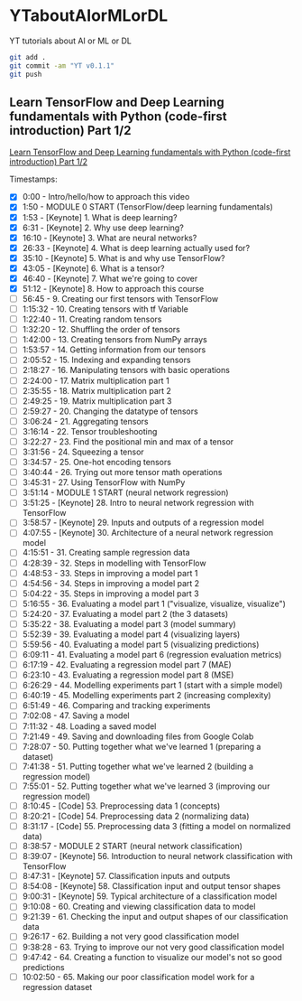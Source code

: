 # YTaboutAIorMLorDL

YT tutorials about AI or ML or DL

```bash
git add .
git commit -am "YT v0.1.1"
git push
```

## Learn TensorFlow and Deep Learning fundamentals with Python (code-first introduction) Part 1/2

[Learn TensorFlow and Deep Learning fundamentals with Python (code-first introduction) Part 1/2](https://www.youtube.com/watch?v=tpCFfeUEGs8)

Timestamps:

- [x] 0:00 - Intro/hello/how to approach this video
- [x] 1:50 - MODULE 0 START (TensorFlow/deep learning fundamentals)
- [x] 1:53 - [Keynote] 1. What is deep learning?
- [x] 6:31 - [Keynote] 2. Why use deep learning?
- [x] 16:10 - [Keynote] 3. What are neural networks?
- [x] 26:33 - [Keynote] 4. What is deep learning actually used for?
- [x] 35:10 - [Keynote] 5. What is and why use TensorFlow?
- [x] 43:05 - [Keynote] 6. What is a tensor?
- [x] 46:40 - [Keynote] 7. What we're going to cover
- [x] 51:12 - [Keynote] 8. How to approach this course
- [ ] 56:45 - 9. Creating our first tensors with TensorFlow
- [ ] 1:15:32 - 10. Creating tensors with tf Variable
- [ ] 1:22:40 - 11. Creating random tensors
- [ ] 1:32:20 - 12. Shuffling the order of tensors
- [ ] 1:42:00 - 13. Creating tensors from NumPy arrays
- [ ] 1:53:57 - 14. Getting information from our tensors
- [ ] 2:05:52 - 15. Indexing and expanding tensors
- [ ] 2:18:27 - 16. Manipulating tensors with basic operations
- [ ] 2:24:00 - 17. Matrix multiplication part 1
- [ ] 2:35:55 - 18. Matrix multiplication part 2
- [ ] 2:49:25 - 19. Matrix multiplication part 3
- [ ] 2:59:27 - 20. Changing the datatype of tensors
- [ ] 3:06:24 - 21. Aggregating tensors
- [ ] 3:16:14 - 22. Tensor troubleshooting
- [ ] 3:22:27 - 23. Find the positional min and max of a tensor
- [ ] 3:31:56 - 24. Squeezing a tensor
- [ ] 3:34:57 - 25. One-hot encoding tensors
- [ ] 3:40:44 - 26. Trying out more tensor math operations
- [ ] 3:45:31 - 27. Using TensorFlow with NumPy
- [ ] 3:51:14 - MODULE 1 START (neural network regression)
- [ ] 3:51:25 - [Keynote] 28. Intro to neural network regression with TensorFlow
- [ ] 3:58:57 - [Keynote] 29. Inputs and outputs of a regression model
- [ ] 4:07:55 - [Keynote] 30. Architecture of a neural network regression model
- [ ] 4:15:51 - 31. Creating sample regression data
- [ ] 4:28:39 - 32. Steps in modelling with TensorFlow
- [ ] 4:48:53 - 33. Steps in improving a model part 1
- [ ] 4:54:56 - 34. Steps in improving a model part 2
- [ ] 5:04:22 - 35. Steps in improving a model part 3
- [ ] 5:16:55 - 36. Evaluating a model part 1 ("visualize, visualize, visualize")
- [ ] 5:24:20 - 37. Evaluating a model part 2 (the 3 datasets)
- [ ] 5:35:22 - 38. Evaluating a model part 3 (model summary)
- [ ] 5:52:39 - 39. Evaluating a model part 4 (visualizing layers)
- [ ] 5:59:56 - 40. Evaluating a model part 5 (visualizing predictions)
- [ ] 6:09:11 - 41. Evaluating a model part 6 (regression evaluation metrics)
- [ ] 6:17:19 - 42. Evaluating a regression model part 7 (MAE)
- [ ] 6:23:10 - 43. Evaluating a regression model part 8 (MSE)
- [ ] 6:26:29 - 44. Modelling experiments part 1 (start with a simple model)
- [ ] 6:40:19 - 45. Modelling experiments part 2 (increasing complexity)
- [ ] 6:51:49 - 46. Comparing and tracking experiments
- [ ] 7:02:08 - 47. Saving a model
- [ ] 7:11:32 - 48. Loading a saved model
- [ ] 7:21:49 - 49. Saving and downloading files from Google Colab
- [ ] 7:28:07 - 50. Putting together what we've learned 1 (preparing a dataset)
- [ ] 7:41:38 - 51. Putting together what we've learned 2 (building a regression model)
- [ ] 7:55:01 - 52. Putting together what we've learned 3 (improving our regression model)
- [ ] 8:10:45 - [Code] 53. Preprocessing data 1 (concepts)
- [ ] 8:20:21 - [Code] 54. Preprocessing data 2 (normalizing data)
- [ ] 8:31:17 - [Code] 55. Preprocessing data 3 (fitting a model on normalized data)
- [ ] 8:38:57 - MODULE 2 START (neural network classification)
- [ ] 8:39:07 - [Keynote] 56. Introduction to neural network classification with TensorFlow
- [ ] 8:47:31 - [Keynote] 57. Classification inputs and outputs
- [ ] 8:54:08 - [Keynote] 58. Classification input and output tensor shapes
- [ ] 9:00:31 - [Keynote] 59. Typical architecture of a classification model
- [ ] 9:10:08 - 60. Creating and viewing classification data to model
- [ ] 9:21:39 - 61. Checking the input and output shapes of our classification data
- [ ] 9:26:17 - 62. Building a not very good classification model
- [ ] 9:38:28 - 63. Trying to improve our not very good classification model
- [ ] 9:47:42 - 64. Creating a function to visualize our model's not so good predictions
- [ ] 10:02:50 - 65. Making our poor classification model work for a regression dataset

